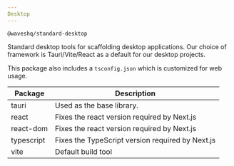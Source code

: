 ```yaml
---
Desktop
---
```


`@waveshq/standard-desktop`

Standard desktop tools for scaffolding desktop applications. Our choice of framework is Tauri/Vite/React as a default for our desktop projects.

This package also includes a `tsconfig.json` which is customized for web usage.

| Package    | Description                                      |
| ---------- | ------------------------------------------------ |
| tauri      | Used as the base library.                        |
| react      | Fixes the react version required by Next.js      |
| react-dom  | Fixes the react version required by Next.js      |
| typescript | Fixes the TypeScript version required by Next.js |
| vite       | Default build tool                               |
